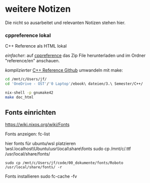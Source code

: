 # weitere Notizen

Die nicht so ausarbeitet und relevanten Notizen stehen hier.


### cppreference lokal

C++ Reference als HTML lokal

*einfacher*: auf [cppreference](https://en.cppreference.com/w/Cppreference%253AArchives.html) das Zip File herunterladen und im Ordner "reference/en" anschauen.

*komplizierter*
 [C++ Reference Github](https://github.com/PeterFeicht/cppreference-doc)  umwandeln mit make:
```bash
cd /mnt/c/Users/jf/
cd 'OneDrive - OST'/'0 Laptop'/ebook\ dateien/3.\ Semester/C++/

nix-shell -p gnumake42  
make doc_html
```


## Fonts einrichten
https://wiki.nixos.org/wiki/Fonts

Fonts anzeigen:
    fc-list

hier fonts für ubuntu/wsl platzieren
    \\wsl.localhost\Ubuntu\usr\local\share\fonts
    sudo cp /mnt/c/<path to font>.ttf /usr/local/share/fonts/

    sudo cp /mnt/c/Users/jf/code/00_dokumente/fonts/Roboto /usr/local/share/fonts/ -r

Fonts installieren
    sudo fc-cache -fv


